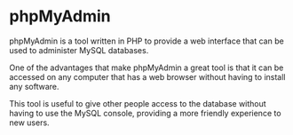 # phpMyAdmin

phpMyAdmin is a tool written in PHP to provide a web interface that can be used to administer MySQL databases.

One of the advantages that make phpMyAdmin a great tool is that it can be accessed on any computer that has a web browser without having to install any software.

This tool is useful to give other people access to the database without having to use the MySQL console, providing a more friendly experience to new users.

